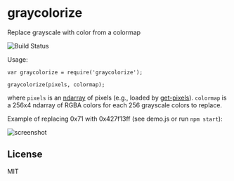 # graycolorize

Replace grayscale with color from a colormap

![![Build Status](https://travis-ci.org/deathcap/graycolorize.png)](https://travis-ci.org/deathcap/graycolorize)

Usage:

    var graycolorize = require('graycolorize');

    graycolorize(pixels, colormap);

where `pixels` is an [ndarray](https://github.com/mikolalysenko/ndarray) of pixels
(e.g., loaded by [get-pixels](https://github.com/mikolalysenko/get-pixels)). `colormap`
is a 256x4 ndarray of RGBA colors for each 256 grayscale colors to replace. 

Example of replacing 0x71 with 0x427f13ff (see demo.js or run `npm start`):

![screenshot](http://i.imgur.com/w1Zas8E.png "Screenshot")

## License

MIT

